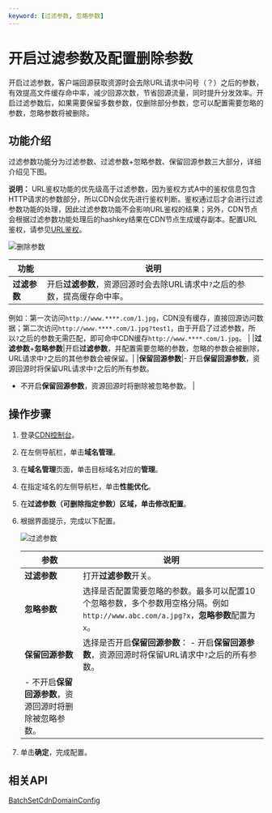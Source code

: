 ```yaml
---
keyword: [过滤参数, 忽略参数]
---
```


# 开启过滤参数及配置删除参数

开启过滤参数，客户端回源获取资源时会去除URL请求中问号（？）之后的参数，有效提高文件缓存命中率，减少回源次数，节省回源流量，同时提升分发效率。开启过滤参数后，如果需要保留多数参数，仅删除部分参数，您可以配置需要忽略的参数，忽略参数将被删除。

## 功能介绍

过滤参数功能分为过滤参数、过滤参数+忽略参数、保留回源参数三大部分，详细介绍见下图。

**说明：** URL鉴权功能的优先级高于过滤参数，因为鉴权方式A中的鉴权信息包含HTTP请求的参数部分，所以CDN会优先进行鉴权判断。鉴权通过后才会进行过滤参数功能的处理，因此过滤参数功能不会影响URL鉴权的结果；另外，CDN节点会根据过滤参数功能处理后的hashkey结果在CDN节点生成缓存副本。配置URL鉴权，请参见[URL鉴权](/cn.zh-CN/域名管理/访问控制/URL鉴权配置/URL鉴权.md)。

![删除参数](https://static-aliyun-doc.oss-accelerate.aliyuncs.com/assets/img/zh-CN/2516449161/p268608.png)

|功能|说明|
|--|--|
|**过滤参数**|开启**过滤参数**，资源回源时会去除URL请求中`?`之后的参数，提高缓存命中率。

例如：第一次访问`http://www.****.com/1.jpg`，CDN没有缓存，直接回源访问数据；第二次访问`http://www.****.com/1.jpg?test1`，由于开启了过滤参数，所以`?`之后的参数无需匹配，即可命中CDN缓存`http://www.****.com/1.jpg`。 |
|**过滤参数**+**忽略参数**|开启**过滤参数**，并配置需要忽略的参数，忽略的参数会被删除，URL请求中`?`之后的其他参数会被保留。|
|**保留回源参数**|-   开启**保留回源参数**，资源回源时将保留URL请求中`?`之后的所有参数。
-   不开启**保留回源参数**，资源回源时将删除被忽略参数。 |

## 操作步骤

1.  登录[CDN控制台](https://cdn.console.aliyun.com)。

2.  在左侧导航栏，单击**域名管理**。

3.  在**域名管理**页面，单击目标域名对应的**管理**。

4.  在指定域名的左侧导航栏，单击**性能优化**。

5.  在**过滤参数（可删除指定参数）**区域，单击**修改配置**。

6.  根据界面提示，完成以下配置。

    ![过滤参数](https://static-aliyun-doc.oss-accelerate.aliyuncs.com/assets/img/zh-CN/1353767161/p7304.png)

    |参数|说明|
    |--|--|
    |**过滤参数**|打开**过滤参数**开关。|
    |**忽略参数**|选择是否配置需要忽略的参数。最多可以配置10个忽略参数，多个参数用空格分隔。例如`http://www.abc.com/a.jpg?x`，**忽略参数**配置为`x`。 |
    |**保留回源参数**|选择是否开启**保留回源参数**：    -   开启**保留回源参数**，资源回源时将保留URL请求中`?`之后的所有参数。
    -   不开启**保留回源参数**，资源回源时将删除被忽略参数。 |

7.  单击**确定**，完成配置。


## 相关API

[BatchSetCdnDomainConfig](/cn.zh-CN/新版API参考/域名管理类接口/批量配置域名.md)

